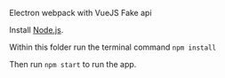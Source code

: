 Electron webpack with VueJS Fake api

Install [Node.js](https://nodejs.org/).

Within this folder run the terminal command `npm install`

Then run `npm start` to run the app.

